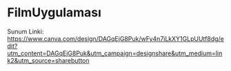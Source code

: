 # FilmUygulaması

Sunum Linki: https://www.canva.com/design/DAGqEjG8Puk/wFy4n7iLkXY1GLpUUtf8dg/edit?utm_content=DAGqEjG8Puk&utm_campaign=designshare&utm_medium=link2&utm_source=sharebutton
